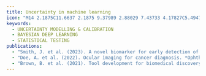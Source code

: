 ```yaml
---
title: Uncertainty in machine learning
icon: "M14 2.1875C11.6637 2.1875 9.37989 2.88029 7.43733 4.17827C5.49478 5.47624 3.98074 7.3211 3.08668 9.47955C2.19262 11.638 1.95869 14.0131 2.41448 16.3045C2.87027 18.5959 3.9953 20.7007 5.64731 22.3527C7.29931 24.0047 9.4041 25.1297 11.6955 25.5855C13.9869 26.0413 16.362 25.8074 18.5205 24.9133C20.6789 24.0193 22.5238 22.5052 23.8217 20.5627C25.1197 18.6201 25.8125 16.3363 25.8125 14C25.809 10.8682 24.5634 7.86566 22.3489 5.65114C20.1343 3.43662 17.1318 2.19097 14 2.1875ZM15.3125 23.0923V20.125C15.3125 19.7769 15.1742 19.4431 14.9281 19.1969C14.6819 18.9508 14.3481 18.8125 14 18.8125C13.6519 18.8125 13.3181 18.9508 13.0719 19.1969C12.8258 19.4431 12.6875 19.7769 12.6875 20.125V23.0923C10.726 22.8059 8.9094 21.894 7.50772 20.4923C6.10603 19.0906 5.19415 17.274 4.90766 15.3125H7.87501C8.2231 15.3125 8.55694 15.1742 8.80308 14.9281C9.04922 14.6819 9.1875 14.3481 9.1875 14C9.1875 13.6519 9.04922 13.3181 8.80308 13.0719C8.55694 12.8258 8.2231 12.6875 7.87501 12.6875H4.90766C5.19415 10.726 6.10603 8.9094 7.50772 7.50771C8.9094 6.10603 10.726 5.19415 12.6875 4.90766V7.875C12.6875 8.2231 12.8258 8.55694 13.0719 8.80308C13.3181 9.04922 13.6519 9.1875 14 9.1875C14.3481 9.1875 14.6819 9.04922 14.9281 8.80308C15.1742 8.55694 15.3125 8.2231 15.3125 7.875V4.90766C17.274 5.19415 19.0906 6.10603 20.4923 7.50771C21.894 8.9094 22.8059 10.726 23.0924 12.6875H20.125C19.7769 12.6875 19.4431 12.8258 19.1969 13.0719C18.9508 13.3181 18.8125 13.6519 18.8125 14C18.8125 14.3481 18.9508 14.6819 19.1969 14.9281C19.4431 15.1742 19.7769 15.3125 20.125 15.3125H23.0924C22.8059 17.274 21.894 19.0906 20.4923 20.4923C19.0906 21.894 17.274 22.8059 15.3125 23.0923Z"
keywords:
  - UNCERTAINTY MODELLING & CALIBRATION
  - BAYESIAN DEEP LEARNING
  - STATISTICAL TESTING
publications:
  - "Smith, J. et al. (2023). A novel biomarker for early detection of orthopedic disease. *Journal of Medical Imaging*."
  - "Doe, A. et al. (2022). Ocular imaging for cancer diagnosis. *Ophthalmology Research*."
  - "Brown, B. et al. (2021). Tool development for biomedical discovery. *Bioinformatics*."
---
```

